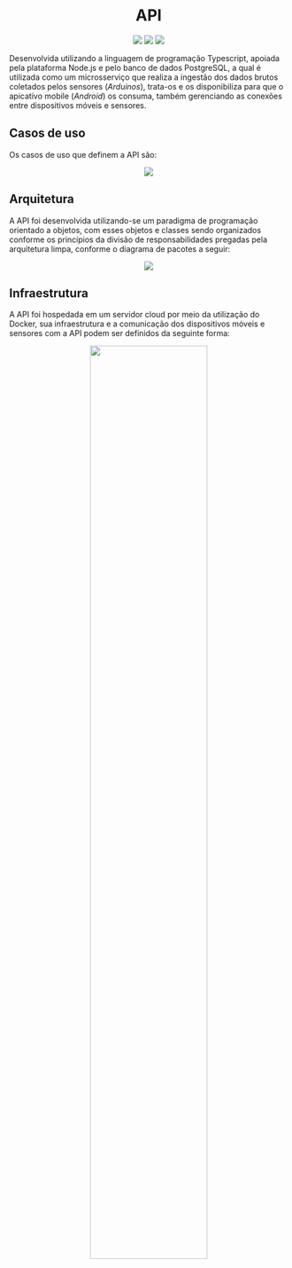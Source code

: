 <h1 align="center">API</h1>

<p align="center">
  <img src="https://img.shields.io/badge/Docker-2CA5E0?style=for-the-badge&logo=docker&logoColor=white">
  <img src="https://img.shields.io/badge/TypeScript-3178C6?style=for-the-badge&logo=typescript&logoColor=white">
  <img src="https://img.shields.io/badge/PostgreSQL-4169E1?style=for-the-badge&logo=postgresql&logoColor=white">
</p>

Desenvolvida utilizando a linguagem de programação Typescript, apoiada pela plataforma Node.js e pelo banco de dados PostgreSQL, a qual é utilizada como um microsserviço que realiza a ingestão dos dados brutos coletados pelos sensores (*Arduinos*), trata-os e os disponibiliza para que o apicativo mobile (*Android*) os consuma, também gerenciando as conexões entre dispositivos móveis e sensores.


## Casos de uso

Os casos de uso que definem a API são:

<p align="center">
<img src="https://github.com/gustapinto/fatec_dsm_pi_quarto_semestre/blob/main/api/docs/diagramas/Casos%20de%20uso.jpg">
</p>


## Arquitetura

A API foi desenvolvida utilizando-se um paradigma de programação orientado a objetos, com esses objetos e classes sendo organizados conforme os princípios da divisão de responsabilidades pregadas pela arquitetura limpa, conforme o diagrama de pacotes a seguir:

<p align="center">
<img src="https://github.com/gustapinto/fatec_dsm_pi_quarto_semestre/blob/main/api/docs/diagramas/Componentes%20de%20arquitetura.drawio.png">
</p>


## Infraestrutura

A API foi hospedada em um servidor cloud por meio da utilização do Docker, sua infraestrutura e a comunicação dos dispositivos móveis e sensores com a API podem ser definidos da seguinte forma:

<p align="center">
<img src="https://github.com/gustapinto/fatec_dsm_pi_quarto_semestre/blob/main/api/docs/diagramas/infraestrutura_do_ambiente_de_produ%C3%A7%C3%A3o.png" width="65%">
</p>
